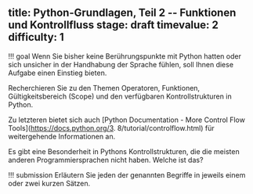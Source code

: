 title: Python-Grundlagen, Teil 2 -- Funktionen und Kontrollfluss
stage: draft
timevalue: 2
difficulty: 1
---
!!! goal
    Wenn Sie bisher keine Berührungspunkte mit Python hatten oder sich unsicher in der 
    Handhabung der Sprache fühlen, soll Ihnen diese Aufgabe einen Einstieg bieten. 

Recherchieren Sie zu den Themen Operatoren, Funktionen, Gültigkeitsbereich (Scope) und den
verfügbaren Kontrollstrukturen in Python.

Zu letzteren bietet sich auch [Python Documentation - More Control Flow Tools](https://docs.python.org/3.
8/tutorial/controlflow.html) für weitergehende Informationen an.

Es gibt eine Besonderheit in Pythons Kontrollstrukturen, die die meisten anderen
Programmiersprachen nicht haben. Welche ist das?

!!! submission
    Erläutern Sie jeden der genannten Begriffe in jeweils einem oder zwei kurzen Sätzen.
